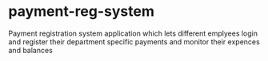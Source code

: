 # payment-reg-system
Payment registration system application which lets different emplyees login and register their department specific payments and monitor their expences and balances
